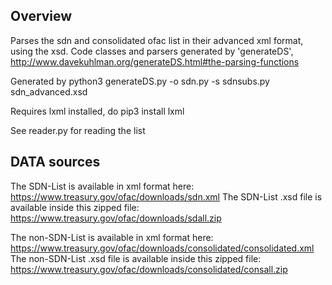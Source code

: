 Overview
------------
Parses the sdn and consolidated ofac list in their advanced xml format, using the xsd. 
Code classes and parsers generated by 'generateDS', http://www.davekuhlman.org/generateDS.html#the-parsing-functions

Generated by
   python3 generateDS.py -o sdn.py -s sdnsubs.py sdn\_advanced.xsd 

Requires lxml installed, do pip3 install lxml

See reader.py for reading the list


DATA sources
-----------

The SDN-List is available in xml format here:
https://www.treasury.gov/ofac/downloads/sdn.xml
The SDN-List .xsd file is available inside this zipped file:
https://www.treasury.gov/ofac/downloads/sdall.zip

The non-SDN-List is available in xml format here:
https://www.treasury.gov/ofac/downloads/consolidated/consolidated.xml
The non-SDN-List .xsd file is available inside this zipped file:
https://www.treasury.gov/ofac/downloads/consolidated/consall.zip


